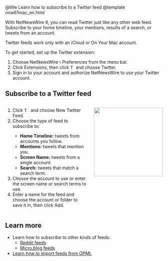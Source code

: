 @title Learn how to subscribe to a Twitter feed
@template nnw61mac_en.html

With NetNewsWire 6, you can read Twitter just like any other web feed. Subscribe to your home timeline, your mentions, results of a search, or tweets from an account.

Twitter feeds work only with an iCloud or On Your Mac account.

To get started, set up the Twitter extension:

1. Choose NetNewsWire › Preferences from the menu bar.
2. Click Extensions, then click <img style="height: 1em; vertical-align: -0.1em;" src="../../../images/mac-icon_plus.png" alt="The plus button"> and choose Twitter.
3. Sign in to your account and authorize NetNewsWire to use your Twitter account.


Subscribe to a Twitter feed
---------------------------

<div class="columns">
<div class="column-left">
	<ol>
		<li>Click <img style="height: 1.2em; vertical-align: -0.25em;" src="../../../images/mac-icon_plus_toolbar.png" alt="The plus button"> and choose New Twitter Feed.</li>
		<li>Choose the type of feed to subscribe to:</li>
			<ul>
				<li><strong>Home Timeline:</strong> tweets from accounts you follow.</li>
				<li><strong>Mentions:</strong> tweets that mention you.</li>
				<li><strong>Screen Name:</strong> tweets from a single account.</li>
				<li><strong>Search:</strong> tweets that match a search term.</li>
			</ul>
		<li>Choose the account to use or enter the screen name or search terms to use.</li>
		<li>Enter a name for the feed and choose the account or folder to save it in, then click Add.</li>
	</ol>
</div>

<div class="column-right">
	<p><img class="round shadow" src="../../../images/mac-en-add_twitter_feed.png" width="220" alt="" /></p>
</div>
</div>


Learn more
----------

* Learn how to subscribe to other kinds of feeds:
  * [Reddit feeds](reddit-feeds)
  * [Micro.blog feeds](micro-blog-feeds)
* [Learn how to import feeds from OPML](import-opml)
